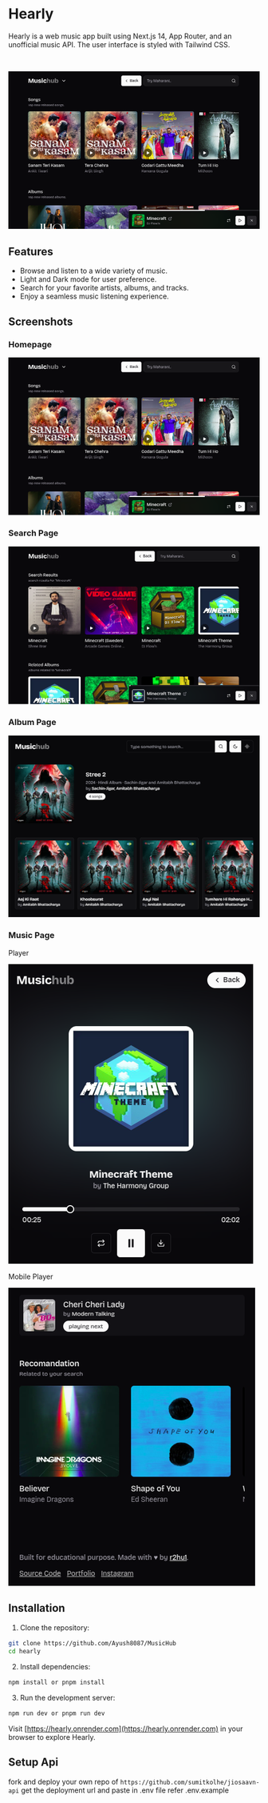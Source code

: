 # Hearly

Hearly is a web music app built using Next.js 14, App Router, and an unofficial music API. The user interface is styled with Tailwind CSS.

<br/>

![Homepage](/public/feed.png)

## Features

- Browse and listen to a wide variety of music.
- Light and Dark mode for user preference.
- Search for your favorite artists, albums, and tracks.
- Enjoy a seamless music listening experience.

## Screenshots

### Homepage

![Homepage](/public/feed.png)

### Search Page

![Search Page](/public/search-feed.png)

### Album Page

![Album Page](/public/album.png)

### Music Page

Player

![Music Page](/public/player-1.png)

Mobile Player

![Music Page](/public/player-2.png)

## Installation

1. Clone the repository:

```bash
git clone https://github.com/Ayush8087/MusicHub
cd hearly
```

2. Install dependencies:

```bash
npm install or pnpm install
```

3. Run the development server:

```bash
npm run dev or pnpm run dev
```

Visit [https://hearly.onrender.com](https://hearly.onrender.com) in your browser to explore Hearly.

## Setup Api

fork and deploy your own repo of `https://github.com/sumitkolhe/jiosaavn-api` get the deployment url and paste in .env file refer .env.example



